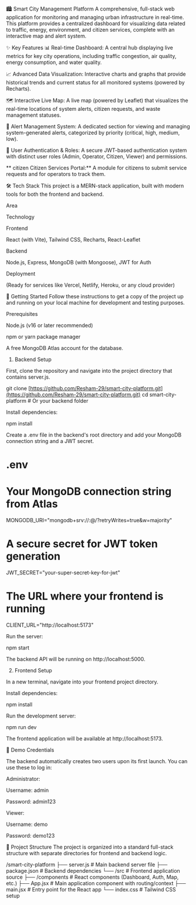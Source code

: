 🏙️ Smart City Management Platform
A comprehensive, full-stack web application for monitoring and managing urban infrastructure in real-time. This platform provides a centralized dashboard for visualizing data related to traffic, energy, environment, and citizen services, complete with an interactive map and alert system.

✨ Key Features
📊 Real-time Dashboard: A central hub displaying live metrics for key city operations, including traffic congestion, air quality, energy consumption, and water quality.

📈 Advanced Data Visualization: Interactive charts and graphs that provide historical trends and current status for all monitored systems (powered by Recharts).

🗺️ Interactive Live Map: A live map (powered by Leaflet) that visualizes the real-time locations of system alerts, citizen requests, and waste management statuses.

🔔 Alert Management System: A dedicated section for viewing and managing system-generated alerts, categorized by priority (critical, high, medium, low).

👤 User Authentication & Roles: A secure JWT-based authentication system with distinct user roles (Admin, Operator, Citizen, Viewer) and permissions.

** citizen️ Citizen Services Portal:** A module for citizens to submit service requests and for operators to track them.

🛠️ Tech Stack
This project is a MERN-stack application, built with modern tools for both the frontend and backend.

Area

Technology

Frontend

React (with Vite), Tailwind CSS, Recharts, React-Leaflet

Backend

Node.js, Express, MongoDB (with Mongoose), JWT for Auth

Deployment

(Ready for services like Vercel, Netlify, Heroku, or any cloud provider)

🚀 Getting Started
Follow these instructions to get a copy of the project up and running on your local machine for development and testing purposes.

Prerequisites

Node.js (v16 or later recommended)

npm or yarn package manager

A free MongoDB Atlas account for the database.

1. Backend Setup

First, clone the repository and navigate into the project directory that contains server.js.

git clone [https://github.com/Resham-29/smart-city-platform.git](https://github.com/Resham-29/smart-city-platform.git)
cd smart-city-platform # Or your backend folder

Install dependencies:

npm install

Create a .env file in the backend's root directory and add your MongoDB connection string and a JWT secret.

# .env

# Your MongoDB connection string from Atlas
MONGODB_URI="mongodb+srv://<user>:<password>@<cluster-url>/<database-name>?retryWrites=true&w=majority"

# A secure secret for JWT token generation
JWT_SECRET="your-super-secret-key-for-jwt"

# The URL where your frontend is running
CLIENT_URL="http://localhost:5173"

Run the server:

npm start

The backend API will be running on http://localhost:5000.

2. Frontend Setup

In a new terminal, navigate into your frontend project directory.

Install dependencies:

npm install

Run the development server:

npm run dev

The frontend application will be available at http://localhost:5173.

🔑 Demo Credentials

The backend automatically creates two users upon its first launch. You can use these to log in:

Administrator:

Username: admin

Password: admin123

Viewer:

Username: demo

Password: demo123

📁 Project Structure
The project is organized into a standard full-stack structure with separate directories for frontend and backend logic.

/smart-city-platform
├── server.js               # Main backend server file
├── package.json            # Backend dependencies
└── /src                    # Frontend application source
    ├── /components         # React components (Dashboard, Auth, Map, etc.)
    ├── App.jsx             # Main application component with routing/context
    ├── main.jsx            # Entry point for the React app
    └── index.css           # Tailwind CSS setup




